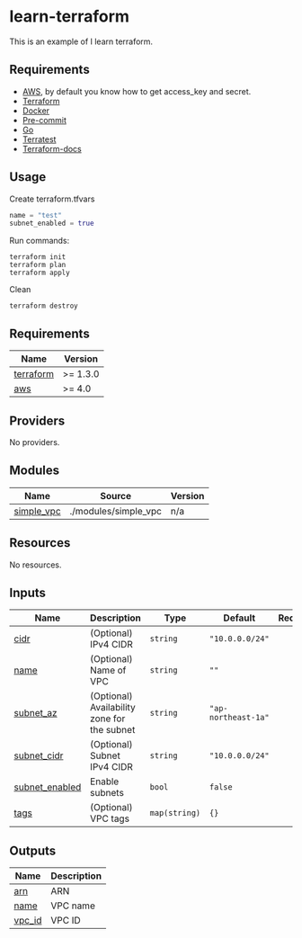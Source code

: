 # learn-terraform

This is an example of I learn terraform.

## Requirements

- [AWS](https://aws.amazon.com/), by default you know how to get access_key and secret.
- [Terraform](https://www.terraform.io/)
- [Docker](https://www.docker.com/)
- [Pre-commit](https://pre-commit.com/)
- [Go](https://go.dev/)
- [Terratest](https://terratest.gruntwork.io/)
- [Terraform-docs](https://terraform-docs.io/)

## Usage

Create terraform.tfvars

```terraform
name = "test"
subnet_enabled = true
```

Run commands:

```shell
terraform init
terraform plan
terraform apply
```

Clean

```shell
terraform destroy
```

<!-- BEGIN_TF_DOCS -->
## Requirements

| Name | Version |
|------|---------|
| <a name="requirement_terraform"></a> [terraform](#requirement\_terraform) | >= 1.3.0 |
| <a name="requirement_aws"></a> [aws](#requirement\_aws) | >= 4.0 |

## Providers

No providers.

## Modules

| Name | Source | Version |
|------|--------|---------|
| <a name="module_simple_vpc"></a> [simple\_vpc](#module\_simple\_vpc) | ./modules/simple_vpc | n/a |

## Resources

No resources.

## Inputs

| Name | Description | Type | Default | Required |
|------|-------------|------|---------|:--------:|
| <a name="input_cidr"></a> [cidr](#input\_cidr) | (Optional) IPv4 CIDR | `string` | `"10.0.0.0/24"` | no |
| <a name="input_name"></a> [name](#input\_name) | (Optional) Name of VPC | `string` | `""` | no |
| <a name="input_subnet_az"></a> [subnet\_az](#input\_subnet\_az) | (Optional) Availability zone for the subnet | `string` | `"ap-northeast-1a"` | no |
| <a name="input_subnet_cidr"></a> [subnet\_cidr](#input\_subnet\_cidr) | (Optional) Subnet IPv4 CIDR | `string` | `"10.0.0.0/24"` | no |
| <a name="input_subnet_enabled"></a> [subnet\_enabled](#input\_subnet\_enabled) | Enable subnets | `bool` | `false` | no |
| <a name="input_tags"></a> [tags](#input\_tags) | (Optional) VPC tags | `map(string)` | `{}` | no |

## Outputs

| Name | Description |
|------|-------------|
| <a name="output_arn"></a> [arn](#output\_arn) | ARN |
| <a name="output_name"></a> [name](#output\_name) | VPC name |
| <a name="output_vpc_id"></a> [vpc\_id](#output\_vpc\_id) | VPC ID |
<!-- END_TF_DOCS -->
